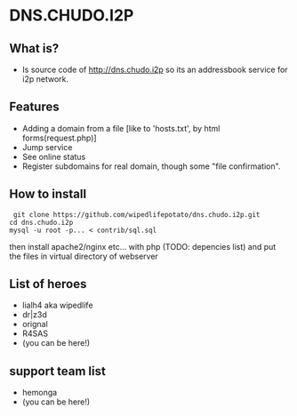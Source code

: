 # DNS.CHUDO.I2P
## What is?
- Is source code of http://dns.chudo.i2p so its an addressbook service for i2p network.
## Features
- Adding a domain from a file [like to 'hosts.txt', by html forms(request.php)]
- Jump service
- See online status
- Register subdomains for real domain, though some "file confirmation". 
## How to install
```
 git clone https://github.com/wipedlifepotato/dns.chudo.i2p.git
cd dns.chudo.i2p
mysql -u root -p... < contrib/sql.sql 
```
then install apache2/nginx etc... with php (TODO: depencies list)
and put the files in virtual directory of webserver

## List of heroes
* lialh4 aka wipedlife 
* dr|z3d
* orignal
* R4SAS
* (you can be here!)

## support team list
* hemonga
* (you can be here!)
